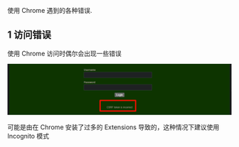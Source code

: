 使用 Chrome 遇到的各种错误.

## 1 访问错误

使用 Chrome 访问时偶尔会出现一些错误

![使用 Chrome 访问时偶尔会出现一些错误](./../../../image/Issues%20of%20Chrome/%E4%BD%BF%E7%94%A8%20Chrome%20%E8%AE%BF%E9%97%AE%E6%97%B6%E5%81%B6%E5%B0%94%E4%BC%9A%E5%87%BA%E7%8E%B0%E4%B8%80%E4%BA%9B%E9%94%99%E8%AF%AF.png)

可能是由在 Chrome 安装了过多的 Extensions 导致的，这种情况下建议使用 Incognito 模式

